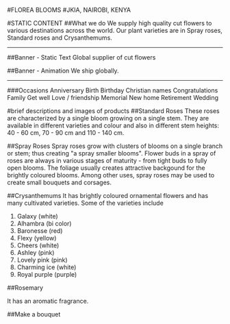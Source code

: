 #FLOREA BLOOMS
#JKIA, NAIROBI, KENYA

#STATIC CONTENT
##What we do
We supply high quality cut flowers to various destinations across the world. Our plant varieties are in Spray roses, Standard roses and Crysanthemums.

---

##Banner - Static Text
Global supplier of cut flowers

##Banner - Animation
We ship globally.

---

###Occasions
Anniversary
Birth
Birthday
Christian names
Congratulations
Family
Get well
Love / friendship
Memorial
New home
Retirement
Wedding

#brief descriptions and images of products
##Standard Roses
These roses are characterized by a single bloom growing on a single stem.
They are available in different varieties and colour and also in different stem heights: 40 - 60 cm, 70 - 90 cm and 110 - 140 cm.

##Spray Roses
Spray roses grow with clusters of blooms on a single branch or stem;
thus creating "a spray smaller blooms". Flower buds in a spray of roses are always in various stages of maturity - from tight buds to fully open blooms. The foliage usually creates attractive backgound for the brightly coloured blooms. Among other uses, spray roses may be used to create small bouquets and corsages.

##Crysanthemums
It has brightly coloured ornamental flowers and has many cultivated varieties.
Some of the varieties include

1. Galaxy (white)
2. Alhambra (bi color)
3. Baronesse (red)
4. Flexy (yellow)
5. Cheers (white)
6. Ashley (pink)
7. Lovely pink (pink)
8. Charming ice (white)
9. Royal purple (purple)

##Rosemary

It has an aromatic fragrance.

##Make a bouquet
